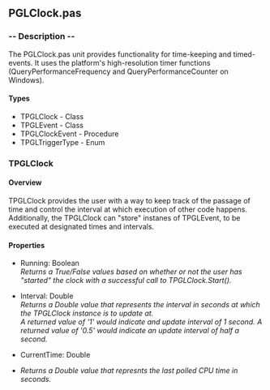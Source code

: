 
## PGLClock.pas

### -- Description --

The PGLClock.pas unit provides functionality for time-keeping and timed-events. It uses the platform's high-resolution timer functions (QueryPerformanceFrequency and QueryPerformanceCounter on Windows).

#### Types
- TPGLClock - Class
- TPGLEvent - Class
- TPGLClockEvent - Procedure
- TPGLTriggerType - Enum

### TPGLClock

#### Overview
TPGLClock provides the user with a way to keep track of the passage of time and control the interval at which execution of other code happens. Additionally, the TPGLClock can "store" instanes of TPGLEvent, to be executed at designated times and intervals.

#### Properties
- Running: Boolean  
  *Returns a True/False values based on whether or not the user has "started" the clock with a successful call to TPGLClock.Start().*  
  
- Interval: Double  
  *Returns a Double value that represents the interval in seconds at which the TPGLClock instance is to update at.  
  A returned value of '1' would indicate and update interval of 1 second. A returned value of '0.5' would indicate an update interval of half a second.*  
  
- CurrentTime: Double  
- *Returns a Double value that represnts the last polled CPU time in seconds.*
